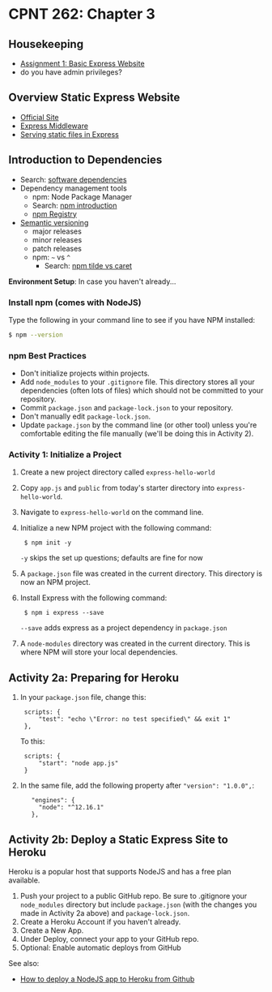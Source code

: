 # CPNT 262: Chapter 3
## Housekeeping
- [Assignment 1: Basic Express Website](../../assignments/assignment-1/README.md)
- do you have admin privileges?

## Overview Static Express Website
- [Official Site](https://expressjs.com/)
- [Express Middleware](https://expressjs.com/en/guide/using-middleware.html)
- [Serving static files in Express](https://expressjs.com/en/starter/static-files.html)

## Introduction to Dependencies
- Search: [software dependencies](https://www.google.com/search?q=software+dependencies)
- Dependency management tools
  - npm: Node Package Manager
  - Search: [npm introduction](https://www.google.com/search?q=npm+introduction)
  - [npm Registry](https://www.npmjs.com/)
- [Semantic versioning](https://semver.org/)
  - major releases
  - minor releases
  - patch releases
  - npm: `~` vs `^`
    - Search: [npm tilde vs caret](https://www.google.com/search?q=npm+tilde+vs+caret)

**Environment Setup**: In case you haven't already...

### Install npm (comes with NodeJS)
Type the following in your command line to see if you have NPM installed:

```bash
$ npm --version
```

### npm Best Practices
- Don't initialize projects within projects.
- Add `node_modules` to your `.gitignore` file. This directory stores all your dependencies (often lots of files) which should not be committed to your repository.
- Commit `package.json` and `package-lock.json` to your repository.
- Don't manually edit `package-lock.json`.
- Update `package.json` by the command line (or other tool) unless you're comfortable editing the file manually (we'll be doing this in Activity 2).

### Activity 1: Initialize a Project
1. Create a new project directory called `express-hello-world`
2. Copy `app.js` and `public` from today's starter directory into `express-hello-world`.
3. Navigate to `express-hello-world` on the command line.
4. Initialize a new NPM project with the following command:

        $ npm init -y
    `-y` skips the set up questions; defaults are fine for now

5. A `package.json` file was created in the current directory. This directory is now an NPM project.
6. Install Express with the following command:

        $ npm i express --save 

    `--save` adds express as a project dependency in `package.json`  
7. A `node-modules` directory was created in the current directory. This is where NPM will store your local dependencies.

## Activity 2a: Preparing for Heroku
1. In your `package.json` file, change this:

        scripts: {
            "test": "echo \"Error: no test specified\" && exit 1"
        },

    To this:

        scripts: {
            "start": "node app.js"
        }

2. In the same file, add the following property after `"version": "1.0.0",`:

          "engines": {
            "node": "^12.16.1"
          },

## Activity 2b: Deploy a Static Express Site to Heroku
Heroku is a popular host that supports NodeJS and has a free plan available.

1. Push your project to a public GitHub repo. Be sure to .gitignore your `node_modules` directory but include `package.json` (with the changes you made in Activity 2a above) and `package-lock.json`.
2. Create a Heroku Account if you haven't already.
3. Create a New App.
4. Under Deploy, connect your app to your GitHub repo.
5. Optional: Enable automatic deploys from GitHub

See also: 
- [How to deploy a NodeJS app to Heroku from Github](https://www.freecodecamp.org/news/how-to-deploy-a-nodejs-app-to-heroku-from-github-without-installing-heroku-on-your-machine-433bec770efe/)

